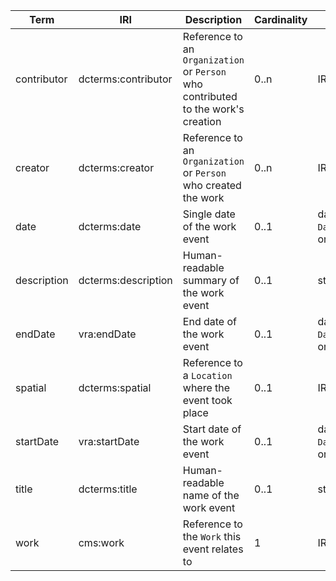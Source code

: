 | Term        | IRI                 | Description                                                                       | Cardinality | Value type                                 | Example values              |
|-------------|---------------------|-----------------------------------------------------------------------------------|-------------|--------------------------------------------|-----------------------------|
| contributor | dcterms:contributor | Reference to an `Organization` or `Person` who contributed to the work's creation | 0..n        | IRI                                        | http://example.com/Person   |
| creator     | dcterms:creator     | Reference to an `Organization` or `Person` who created the work                   | 0..n        | IRI                                        | http://example.com/Person   |
| date        | dcterms:date        | Single date of the work event                                                     | 0..1        | dateTime, `DateTimeDescription`, or string | 2023-03-08T18:23:16+00:00   |
| description | dcterms:description | Human-readable summary of the work event                                          | 0..1        | string                                     | My work was created ...     |
| endDate     | vra:endDate         | End date of the work event                                                        | 0..1        | dateTime, `DateTimeDescription`, or string | 2023-03-08T18:23:16+00:00   |
| spatial     | dcterms:spatial     | Reference to a `Location` where the event took place                              | 0..1        | IRI                                        | http://example.com/Location |
| startDate   | vra:startDate       | Start date of the work event                                                      | 0..1        | dateTime, `DateTimeDescription`, or string | 2023-03-08T18:23:16+00:00   |
| title       | dcterms:title       | Human-readable name of the work event                                             | 0..1        | string                                     | My work creation            |
| work        | cms:work            | Reference to the `Work` this event relates to                                     | 1           | IRI                                        | http://example.com/Work     |
